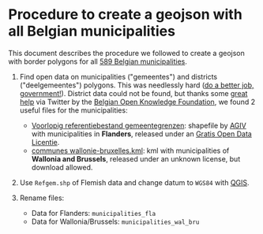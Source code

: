 # Procedure to create a geojson with all Belgian municipalities

This document describes the procedure we followed to create a geojson with border polygons for all [589 Belgian municipalities](http://en.wikipedia.org/wiki/Municipalities_of_Belgium).

1. Find open data on municipalities ("gemeentes") and districts ("deelgemeentes") polygons. This was needlessly hard ([do a better job, government!](https://index.okfn.org/country/overview/Belgium/)). District data could not be found, but thanks some [great help](https://github.com/Datafable/power-shutdown-belgium/issues/1) via Twitter by the [Belgian Open Knowledge Foundation](http://okfn.be/), we found 2 useful files for the municipalities:

    * [Voorlopig referentiebestand gemeentegrenzen](http://www.geopunt.be/download?container=referentiebestand-gemeenten&title=Voorlopig%20referentiebestand%20gemeentegrenzen): shapefile by [AGIV](https://www.agiv.be/) with municipalities in **Flanders**, released under an [Gratis Open Data Licentie](http://www4wvg.vlaanderen.be/wvg/data/Documents/Gratis_Open_Data_Licentie.pdf).
    * [communes wallonie-bruxelles.kml](https://www.google.com/fusiontables/data?docid=1Kg6KwV_QzMBSd3ZKl6id6Bsosewwex-Ubrd75Sg#map:id=3): kml with municipalities of **Wallonia and Brussels**, released under an unknown license, but download allowed.

2. Use `Refgem.shp` of Flemish data and change datum to `WGS84` with [QGIS](http://www.qgis.org/).
3. Rename files:
    * Data for Flanders: `municipalities_fla`
    * Data for Wallonia/Brussels: `municipalities_wal_bru` 
